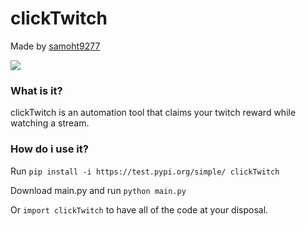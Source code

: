 # clickTwitch
Made by [samoht9277](https://github.com/samoht9277)

![](https://github.com/samoht9277/clickTwitch/workflows/publishing/badge.svg)


### What is it?
clickTwitch is an automation tool that claims your twitch reward while watching a stream.

### How do i use it?
Run `pip install -i https://test.pypi.org/simple/ clickTwitch`

Download main.py and run `python main.py`

Or `import clickTwitch` to have all of the code at your disposal.
